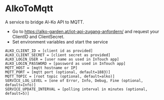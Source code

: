 # AlkoToMqtt

A service to bridge Al-Ko API to MQTT.

* Go to https://alko-garden.at/iot-api-zugang-anfordern/ and request your ClientID and ClientSecret.
* Set environment variables and start the service

```
ALKO_CLIENT_ID = [client id as provided]
ALKO_CLIENT_SECRET = [client secret as provided]
ALKO_LOGIN_USER = [user name as used in InTouch app]
ALKO_LOGIN_PASSWORD = [password as used in InTouch app]
MQTT_HOST = [mqtt hostname or IP]
MQTT_PORT = [mqtt port (optional, default=1883)]
MQTT_TOPIC = [root topic (optional, default=alko)]
SERVICE_LOG_LEVEL = [one of Error, Info, Debug, Fine (optional, default=Info)]
SERVICE_UPDATE_INTERVAL = [polling interval in minutes (optional, default=5)]
```
